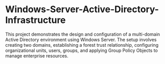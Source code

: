 # Windows-Server-Active-Directory-Infrastructure
This project demonstrates the design and configuration of a multi-domain Active Directory environment using Windows Server. The setup involves creating two domains, establishing a forest trust relationship, configuring organizational units, users, groups, and applying Group Policy Objects to manage enterprise resources.
